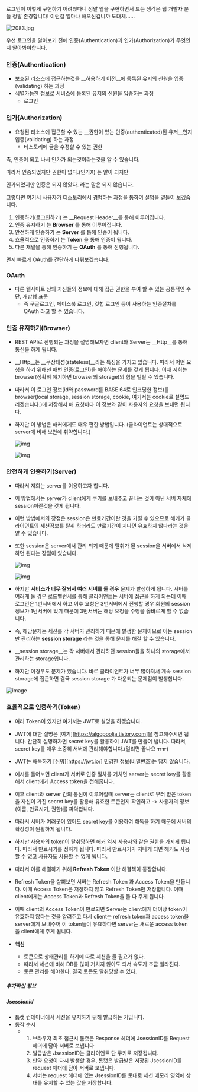 로그인이 이렇게 구현하기 어려웠다니 정말 웹을 구현하면서 드는 생각은 웹 개발자 분들 정말 존경합니다! 이런걸 얼마나 해오신겁니까 도대체......

![2083.jpg](http://cdn.ppomppu.co.kr/zboard/data3/2019/1021/m_20191021172247_bcianlfo.jpg)

우선 로그인을 알아보기 전에 인증(Authentication)과 인가(Authorization)가 무엇인지 알아봐야합니다.



### 인증(Authentication)

* 보호된 리소스에 접근하는것을 __허용하기 이전__에 등록된 유저의 신원을 입증(validating) 하는 과정
* 식별가능한 정보로 서비스에 등록된 유저의 신원을 입증하는 과정
  * 로그인



### 인가(Authorization)

* 요청된 리소스에 접근할 수 있는 __권한이 있는 인증(authenticated)된 유저__인지 입증(validating) 하는 과정
  * 티스토리에 글을 수정할 수 있는 권한



즉, 인증이 되고 나서 인가가 되는것이라는것을 알 수 있습니다.

따라서 인증되었지만 권한이 없다.(인가X) 는 말이 되지만

인가되었지만 인증은 되지 않았다. 라는 말은 되지 않습니다. 



그렇다면 여기서 사용자가 티스토리에서 경험하는 과정을 통하여 설명을 곁들어 보겠습니다.

1. 인증하기(로그인하기) 는 __Request Header__를 통해 이루어집니다.
2. 인증 유지하기 는  __Browser__ 를 통해 이루어집니다.
3. 안전하게 인증하기 는 __Server__ 를 통해 인증이 됩니다.
4. 효율적으로 인증하기 는 __Token__ 을 통해 인증이 됩니다.
5. 다른 채널을 통해 인증하기 는 __OAuth__ 를 통해 진행됩니다.



먼저 빠르게 OAuth를 간단하게 다뤄보겠습니다.

### OAuth

* 다른 웹사이트 상의 자신들의 정보에 대해 접근 권한을 부여 할 수 있는 공통적인 수단, 개방형 표준
  * 즉 구글로그인, 페이스북 로그인, 깃헙 로그인 등이 사용하는 인증절차를 OAuth 라고 할 수 있습니다.



### 인증 유지하기(Browser)

* REST API로 진행되는 과정을 설명해보자면 client와 Server는 __Http__를 통해 통신을 하게 됩니다.

* __Http__는 __무상태성(stateless)__라는 특징을 가지고 있습니다. 따라서 어떤 요청을 하기 위해선 매번 인증(로그인)을 해야하는 문제를 갖게 됩니다. 이때 저희는 browser(정확히 얘기하면 browser의 storage)의 힘을 빌릴 수 있습니다.

* 따라서 이 로그인 정보(id와 password를 BASE 64로 인코딩한 정보)를 browser(local storage, session storage, cookie, 여기서는 cookie로 설명드리겠습니다.)에 저장해서 매 요청마다 이 정보와 같이 사용자의 요청을 보내면 됩니다.

* 하지만 이 방법은 해커에게도 매우 편한 방법입니다. (클라이언트는 상대적으로 server에 비해 보안에 취약합니다.)

  ![img](https://blog.kakaocdn.net/dn/bUov8W/btqUuNzVp4a/hQIYkinrGQF0pWc6qKOENK/img.png)

  ![img](https://blog.kakaocdn.net/dn/JSCQE/btqUGUYs85E/8PzHk5T4FAeOm7MKUdDBc0/img.png)



### 안전하게 인증하기(Server)

* 따라서 저희는 server를 이용하고자 합니다.

* 이 방법에서는 server가 client에게 쿠키를 보내주고 끝나는 것이 아닌 서버 자체에 session이란것을 갖게 됩니다.

* 이런 방법에서의 장점은 session은 만료기간이란 것을 가질 수 있으므로 해커가 클라이언트의 세션정보를 탈취 하더라도 만료기간이 지나면 유효하지 않다라는 것을 알 수 있습니다.

* 또한 session은 server에서 관리 되기 때문에 탈취가 된 session을 서버에서 삭제하면 된다는 장점이 있습니다.

  ![img](https://blog.kakaocdn.net/dn/9yUW9/btqUvCY7TFS/zlJmTSWiVm53akGdnyPskK/img.png)

  ![img](https://blog.kakaocdn.net/dn/cC76ek/btqUtVSr7f3/5v7tY7Hn1HV61tmTs9Kf31/img.png)

* 하지만 __서비스가 너무 잘되서 여러 서버를 둘 경우__ 문제가 발생하게 됩니다. 서버를 여러개 둘 경우 로드밸런서를 통해 클라이언트는 서버에 접근을 하게 되는데 이때 로그인은 1번서버에서 하고 이후 요청은 3번서버에서 진행할 경우 회원의 session 정보가 1번서버에 있기 때문에 3번서버는 해당 요청을 수행을 옳바르게 할 수 없습니다. 

* 즉, 해당문제는 세션를 각 서버가 관리하기 때문에 발생한 문제이므로 이는 session 만 관리하는 __session storage__ 라는 것을 통해 문제를 해결 할 수 있습니다.

* __session storage__는 각 서버에서 관리하던 session들을 하나의 storage에서 관리하는 storage입니다.

* 하지만 이경우도 문제가 있습니다. 바로 클라이언트가 너무 많아져서 계속 session storage에 접근하면 결국 session storage 가 다운되는 문제점이 발생합니다.

![image](https://user-images.githubusercontent.com/55227984/117329646-d3cfb400-aecf-11eb-8312-8bf7aa685f54.png)





### 효율적으로 인증하기(Token)

* 여러 Token이 있지만 여기서는 JWT로 설명을 하겠습니다.
* JWT에 대한 설명은 [여기][https://algopoolja.tistory.com]을 참고해주시면 됩니다. 간단히 설명하자면 secret key를 활용하여 JWT를 만들어 냅니다.  따라서, secret key를 매우 소중히 서버에 관리해야합니다.(털리면 끝나요 ㅠㅠ)
* JWT는 해독하기 [쉬워][https://jwt.io/] 민감한 정보(비밀번호)는 담지 않습니다.
* 예시를 들어보면 client가 서버로 인증 절차를 거치면 server는 secret key를 활용해서 client에게 Access token을 전해줍니다. 
* 이후 client와 server 간의 통신이 이루어질때 server는 client로 부터 받은 token을 자신이 가진 secret key를 활용해 유효한 토큰인지 확인하고 -> 사용자의 정보(이름, 만료시기, 권한)를 파악합니다.
* 따라서 서버가 여러곳이 있어도 secret key를 이용하여 해독을 하기 때문에 서버의 확장성이 원활하게 됩니다.
* 하지만 사용자의 token이 탈취당하면 해커 역시 사용자와 같은 권한을 가지게 됩니다. 따라서 만료시기를 정하게 됩니다.  따라서 만료시기가 지나게 되면 해커도 사용할 수  없고 사용자도 사용할 수 없게 됩니다.
* 따라서 이를 해결하기 위해 __Refresh Token__ 이란 해결책이 등장합니다. 
* Refresh Token을 살펴보면 서버는 Refresh Token 과 Access Token을 만듭니다. 이때 Access Token은 저장하지 않고 Refresh Token만 저장합니다. 이때 client에게는 Access Token과 Refresh Token을 둘 다 주게 됩니다.

* 이때 client의 Access Token이 만료되면 Server는 client에게 더이상 token이 유효하지 않다는 것을 알려주고 다시 client는 refresh token과 access token을  server에게 보내주어 이 token들이 유효하다면 server는 새로운 access token을 client에게 주게 됩니다. 
* __핵심__ 
  * 토큰으로 상태관리를 하기에 따로 세션을 둘 필요가 없다.
  * 따라서 세션에 비해 DB를 많이 거치지 않아도 되서 속도가 조금 빨라진다.
  * 토큰 관리를 해야한다. 결국 토큰도 탈취당할 수 있다.



##### 추가적인 정보

##### Jsessionid

* 톰캣 컨테이너에서 세션을 유지하기 위해 발급하는 키입니다.
* 동작 순서
  * 1. 브라우저 최초 접근시 톰캣은 Response 헤더에 JsessionID를 Request 헤더에 담아 서버로 보냅니다
    2. 발급받은 JsessionID는 클라이언트 단 쿠키로 저장됩니다.
    3. 만약 요청이 다시 발생할 경우, 톰캣은 발급받은 저장된 JsessionID를 request 헤더에 담아 서버로 보냅니다.
    4. 서버는 request 헤더에 있는 JsessionID를 토대로 세션 메모리 영역에 상태를 유지할 수 있는 값을 저장합니다.
